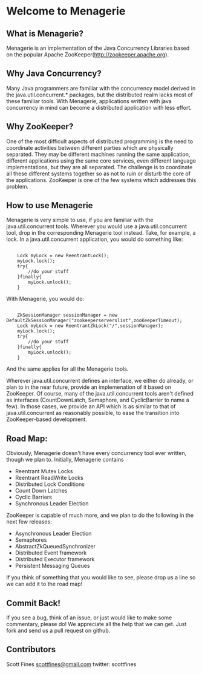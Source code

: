 Welcome to Menagerie
==========================================

What is Menagerie?
-----------------

Menagerie is an implementation of the Java Concurrency Libraries based on the popular Apache ZooKeeper(http://zookeeper.apache.org).

Why Java Concurrency?
--------------------

Many Java programmers are familiar with the concurrency model derived in the java.util.concurrent.* packages, but the distributed realm lacks most of these familiar tools. With Menagerie, applications written with java concurrency in mind can become a distributed application with less effort.

Why ZooKeeper?
--------------

One of the most difficult aspects of distributed programming is the need to coordinate activities between different parties which are physically separated. They may be different machines running the same application, different applications using the same core services, even different language implementations, but they are all separated. The challenge is to coordinate all these different systems together so as not to ruin or disturb the core of the applications. ZooKeeper is one of the few systems which addresses this problem.

How to use Menagerie
-------------------

Menagerie is very simple to use, if you are familiar with the java.util.concurrent tools. Wherever you would use a java.util.concurrent tool, drop in the corresponding Menagerie tool instead. Take, for example, a lock. In a java.util.concurrent application, you would do something like:

<code>
	Lock myLock = new ReentrantLock();
	myLock.lock();
	try{
		//do your stuff
	}finally{
		myLock.unlock();
	}
</code>

With Menagerie, you would do:

<code>
	ZkSessionManager sessionManager = new DefaultZkSessionManager("zookeeperserverslist",zooKeeperTimeout);
	Lock myLock = new ReentrantZkLock("/<path to my lock node>",sessionManager);
	myLock.lock();
	try{
		//do your stuff
	}finally{
		myLock.unlock();
	}
</code>

And the same applies for all the Menagerie tools. 

Wherever java.util.concurrent defines an interface, we either do already, or plan to in the near future, provide an implemenation of it based on ZooKeeper. Of course, many of the java.util.concurrent tools aren't defined as interfaces (CountDownLatch, Semaphore, and CyclicBarrier to name a few). In those cases, we provide an API which is as similar to that of java.util.concurrent as reasonably possible, to ease the transition into ZooKeeper-based development.

Road Map:
---------

Obviously, Menagerie doesn't have every concurrency tool ever written, though we plan to. Initially, Menagerie contains 

* Reentrant Mutex Locks
* Reentrant ReadWrite Locks
* Distributed Lock Conditions
* Count Down Latches
* Cyclic Barriers
* Synchronous Leader Election

ZooKeeper is capable of much more, and we plan to do the following in the next few releases:

* Asynchronous Leader Election
* Semaphores
* AbstractZkQueuedSynchronizer
* Distributed Event framework
* Distributed Executor framework
* Persistent Messaging Queues

If you think of something that you would like to see, please drop us a line so we can add it to the road map!

Commit Back!
------------

If you see a bug, think of an issue, or just would like to make some commentary, please do! We appreciate all the help that we can get. Just fork and send us a pull request on github.

Contributors
-----------

Scott Fines
scottfines@gmail.com
twitter: scottfines
